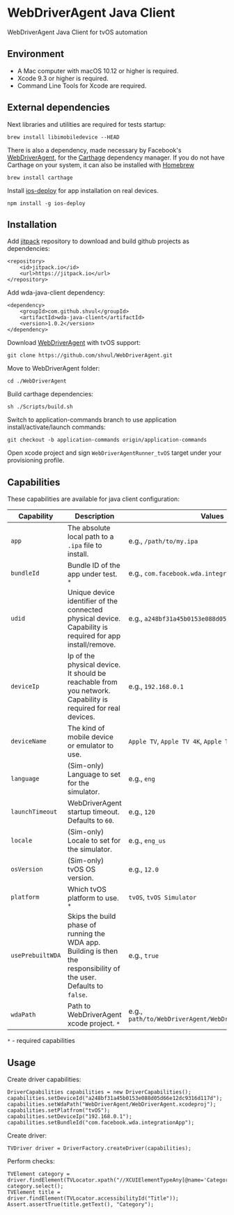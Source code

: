 # WebDriverAgent Java Client
WebDriverAgent Java Client for tvOS automation

## Environment

* A Mac computer with macOS 10.12 or higher is required.
* Xcode 9.3 or higher is required.
* Command Line Tools for Xcode are required.

## External dependencies

Next libraries and utilities are required for tests startup:
```
brew install libimobiledevice --HEAD

```

There is also a dependency, made necessary by Facebook's [WebDriverAgent](https://github.com/facebook/WebDriverAgent),
for the [Carthage](https://github.com/Carthage/Carthage) dependency manager. If you
do not have Carthage on your system, it can also be installed with
[Homebrew](http://brew.sh/)

```
brew install carthage
```

Install [ios-deploy](https://github.com/phonegap/ios-deploy) for app installation on real devices.

```
npm install -g ios-deploy
```

## Installation

Add [jitpack](https://jitpack.io) repository to download and build github projects as dependencies:
```
<repository>
    <id>jitpack.io</id>
    <url>https://jitpack.io</url>
</repository>
```
Add wda-java-client dependency:
```
<dependency>
    <groupId>com.github.shvul</groupId>
    <artifactId>wda-java-client</artifactId>
    <version>1.0.2</version>
</dependency>
```
Download [WebDriverAgent](https://github.com/shvul/WebDriverAgent) with tvOS support:
```
git clone https://github.com/shvul/WebDriverAgent.git
```
Move to WebDriverAgent folder:
```
cd ./WebDriverAgent
```
Build carthage dependencies:
```
sh ./Scripts/build.sh
```
Switch to application-commands branch to use application install/activate/launch commands:
```
git checkout -b application-commands origin/application-commands
```

Open xcode project and sign `WebDriverAgentRunner_tvOS` target under your provisioning profile.

## Capabilities

These capabilities are available for java client configuration:

|Capability|Description|Values|
|----------|-----------|------|
|`app`|The absolute local path to a `.ipa` file to install.| e.g., `/path/to/my.ipa`|
|`bundleId`|Bundle ID of the app under test. `*`|e.g., `com.facebook.wda.integrationApp`|
|`udid`|Unique device identifier of the connected physical device. Capability is required for app install/remove.|e.g., `a248bf31a45b0153e088d05d66e12dc9316d117d`|
|`deviceIp`|Ip of the physical device. It should be reachable from you network. Capability is required for real devices.|e.g., `192.168.0.1`|
|`deviceName`|The kind of mobile device or emulator to use.|`Apple TV`, `Apple TV 4K`, `Apple TV 4K (at 1080p)`|
|`language`|(Sim-only) Language to set for the simulator.|e.g., `eng`|
|`launchTimeout`| WebDriverAgent startup timeout. Defaults to `60`.|e.g., `120`|
|`locale`|(Sim-only) Locale to set for the simulator.|e.g., `eng_us`|
|`osVersion`|(Sim-only) tvOS OS version.|e.g., `12.0`|
|`platform`|Which tvOS platform to use. `*`|`tvOS`, `tvOS Simulator`|
|`usePrebuiltWDA`|Skips the build phase of running the WDA app. Building is then the responsibility of the user. Defaults to `false`.|e.g., `true`|
|`wdaPath`|Path to WebDriverAgent xcode project. `*`|e.g., `path/to/WebDriverAgent/WebDriverAgent.xcodeproj`|

`*` - required capabilities

## Usage

Create driver capabilities:
```
DriverCapabilities capabilities = new DriverCapabilities();
capabilities.setDeviceId("a248bf31a45b0153e088d05d66e12dc9316d117d");
capabilities.setWdaPath("WebDriverAgent/WebDriverAgent.xcodeproj");
capabilities.setPlatfrom("tvOS");
capabilities.setDeviceIp("192.168.0.1");
capabilities.setBundleId("com.facebook.wda.integrationApp");
```

Create driver:
```
TVDriver driver = DriverFactory.createDriver(capabilities);
```
Perform checks:
```
TVElement category = driver.findElement(TVLocator.xpath("//XCUIElementTypeAny[@name='Category']"));
category.select();
TVElement title = driver.findElement(TVLocator.accessibilityId("Title"));
Assert.assertTrue(title.getText(), "Category");
```
